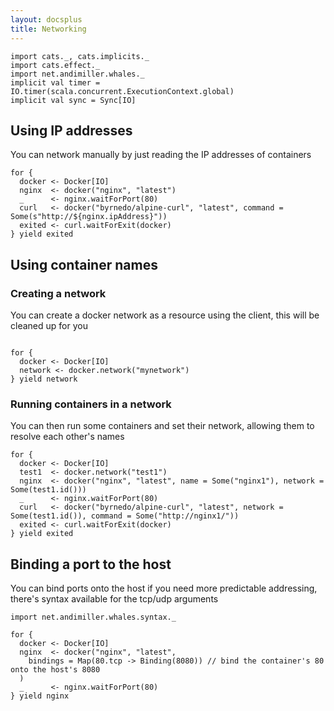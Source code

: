 ```yaml
---
layout: docsplus
title: Networking
---
```


```tut:invisible
import cats._, cats.implicits._
import cats.effect._
import net.andimiller.whales._
implicit val timer = IO.timer(scala.concurrent.ExecutionContext.global)
implicit val sync = Sync[IO]
```

## Using IP addresses

You can network manually by just reading the IP addresses of containers

```tut:silent
for {
  docker <- Docker[IO]
  nginx  <- docker("nginx", "latest")
  _      <- nginx.waitForPort(80)
  curl   <- docker("byrnedo/alpine-curl", "latest", command = Some(s"http://${nginx.ipAddress}"))
  exited <- curl.waitForExit(docker)
} yield exited
```

## Using container names

### Creating a network

You can create a docker network as a resource using the client, this will be cleaned up for you

```tut:silent

for {
  docker <- Docker[IO]
  network <- docker.network("mynetwork")
} yield network
```

### Running containers in a network

You can then run some containers and set their network, allowing them to resolve each other's names

```tut:silent
for {
  docker <- Docker[IO]
  test1  <- docker.network("test1")
  nginx  <- docker("nginx", "latest", name = Some("nginx1"), network = Some(test1.id()))
  _      <- nginx.waitForPort(80)
  curl   <- docker("byrnedo/alpine-curl", "latest", network = Some(test1.id()), command = Some("http://nginx1/"))
  exited <- curl.waitForExit(docker)
} yield exited
```


## Binding a port to the host

You can bind ports onto the host if you need more predictable addressing, there's syntax available for the tcp/udp arguments

```tut:silent
import net.andimiller.whales.syntax._

for {
  docker <- Docker[IO]
  nginx  <- docker("nginx", "latest",
    bindings = Map(80.tcp -> Binding(8080)) // bind the container's 80 onto the host's 8080
  )
  _      <- nginx.waitForPort(80)
} yield nginx
```
